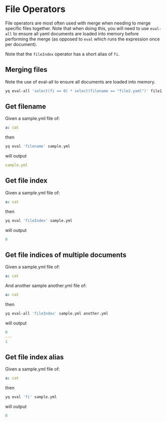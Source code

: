 # File Operators

File operators are most often used with merge when needing to merge specific files together. Note that when doing this, you will need to use `eval-all` to ensure all yaml documents are loaded into memory before performing the merge (as opposed to `eval` which runs the expression once per document).

Note that the `fileIndex` operator has a short alias of `fi`.

## Merging files

Note the use of eval-all to ensure all documents are loaded into memory.

```bash
yq eval-all 'select(fi == 0) * select(filename == "file2.yaml")' file1.yaml file2.yaml
```

## Get filename

Given a sample.yml file of:

```yaml
a: cat
```

then

```bash
yq eval 'filename' sample.yml
```

will output

```yaml
sample.yml
```

## Get file index

Given a sample.yml file of:

```yaml
a: cat
```

then

```bash
yq eval 'fileIndex' sample.yml
```

will output

```yaml
0
```

## Get file indices of multiple documents

Given a sample.yml file of:

```yaml
a: cat
```

And another sample another.yml file of:

```yaml
a: cat
```

then

```bash
yq eval-all 'fileIndex' sample.yml another.yml
```

will output

```yaml
0
---
1
```

## Get file index alias

Given a sample.yml file of:

```yaml
a: cat
```

then

```bash
yq eval 'fi' sample.yml
```

will output

```yaml
0
```

